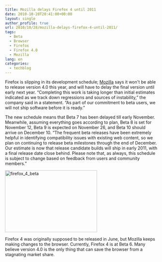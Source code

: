 ```yaml
---
title: Mozilla delays Firefox 4 until 2011
date: 2010-10-28T20:41:00+00:00
layout: single
author_profile: true
url: 2010/10/28/mozilla-delays-firefox-4-until-2011/
tags:
  - Beta
  - Browser
  - Firefox
  - Firefox 4.0
  - Mozilla
lang: en
categories: 
  - techblog
---
```

Firefox is slipping in its development schedule; [Mozilla](http://groups.google.com/group/mozilla.dev.planning/browse_thread/thread/8bf881e3ba019bd5) says it won't be able to release version 4.0 this year, and will have to delay the final version until early next year. “Completing this work is taking longer than initial estimates indicated as we track down regressions and sources of instability,” the company said in a statement. “As part of our commitment to beta users, we will not ship software before it is ready.” 

The new schedule means that Beta 7 has been delayed till early November. Meanwhile, assuming everything goes according to plan, Beta 8 is set for November 12, Beta 9 is expected on November 26, and Beta 10 should arrive on December 10. “The frequent beta releases have been extremely helpful in identifying compatibility issues with existing web content, so we plan on continuing to release beta milestones through the end of December. Our estimate is now that release candidate builds will ship in early 2011, with a final release date close behind. Please note that, as always, this schedule is subject to change based on feedback from users and community members.”

[<img title="firefox_4_beta" border="0" alt="firefox_4_beta" src="http://lh4.ggpht.com/_vaUVXcmC3OI/TMnY_saY8mI/AAAAAAAAC9Q/HKcl8-1Yi3k/firefox_4_beta_thumb.jpg?imgmax=800" width="304" height="204" />](http://lh3.ggpht.com/_vaUVXcmC3OI/TMnY8yJKldI/AAAAAAAAC9M/Y1VMhrXf3G0/s1600-h/firefox_4_beta%5B2%5D.jpg)

Firefox 4 was originally supposed to be released in June, but Mozilla keeps making changes to the browser. Currently, Firefox 4 is at Beta 6. Many believe version 4.0 is the only thing that can save the browser from a stagnating market share.